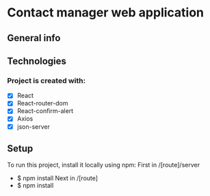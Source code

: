# Contact manager web application
## General info

## Technologies
### Project is created with:
- [x] React 
- [x] React-router-dom
- [x] React-confirm-alert
- [x] Axios
- [x] json-server
## Setup
To run this project, install it locally using npm:
First in /[route]/server
- $ npm install
Next in /[route]
- $ npm install
